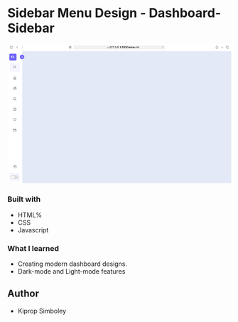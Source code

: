 # Sidebar Menu Design  - Dashboard-Sidebar

![Alt text](./screenshots/light_mode_close.PNG "Title")



### Built with

- HTML%
- CSS
- Javascript

### What I learned

- Creating modern dashboard designs.
- Dark-mode and Light-mode features


## Author

- Kiprop Simboley
